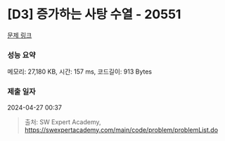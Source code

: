 # [D3] 증가하는 사탕 수열 - 20551 

[문제 링크](https://swexpertacademy.com/main/code/problem/problemDetail.do?contestProbId=AY4XhKTKU0IDFARM) 

### 성능 요약

메모리: 27,180 KB, 시간: 157 ms, 코드길이: 913 Bytes

### 제출 일자

2024-04-27 00:37



> 출처: SW Expert Academy, https://swexpertacademy.com/main/code/problem/problemList.do